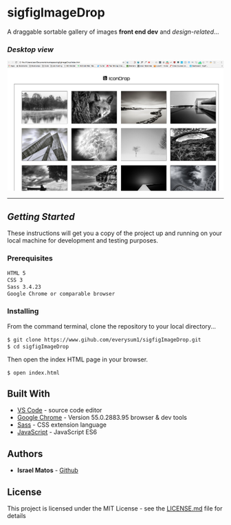 # sigfigImageDrop

A draggable sortable gallery of images  **front end dev** and _design-related_...


### *Desktop view*
![desktop](/images/ScreenShot-IconDrop.png "Image Drop") 

***

## *Getting Started*

These instructions will get you a copy of the project up and running on your local machine for development and testing purposes. 

### Prerequisites

```
HTML 5
CSS 3
Sass 3.4.23
Google Chrome or comparable browser

```

### Installing
From the command terminal, clone the repository to your local directory...
```
$ git clone https://www.gihub.com/everysum1/sigfigImageDrop.git
$ cd sigfigImageDrop
```

Then open the index HTML page in your browser. 

```
$ open index.html
```


## Built With

* [VS Code](https://code.visualstudio.com/) -  source code editor
* [Google Chrome](https://www.google.com/chrome/) - Version 55.0.2883.95 browser & dev tools 
* [Sass](http://sass-lang.com/) - CSS extension language
* [JavaScript](http://www.ecma-international.org/ecma-262/6.0/) - JavaScript ES6

## Authors

* **Israel Matos** - [Github](https://github.com/everysum1)

## License

This project is licensed under the MIT License - see the [LICENSE.md](LICENSE.md) file for details

